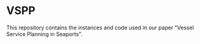 # VSPP
This repository contains the instances and code used in our paper "Vessel Service Planning in Seaports".
